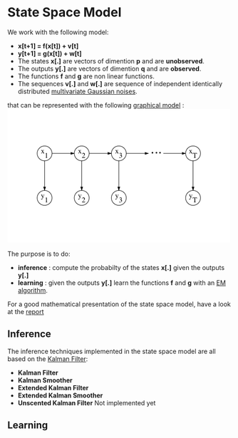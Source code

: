 # State Space Model

We work with the following model:
  - **x[t+1] = f(x[t]) + v[t]**
  - **y[t+1] = g(x[t]) + w[t]**
  - The states **x[.]** are vectors of dimention **p** and are **unobserved**.
  - The outputs **y[.]** are vectors of dimention **q** and are **observed**.
  - The functions **f** and **g** are non linear functions.
  - The sequences **v[.]** and **w[.]** are sequence of independent identically distributed [multivariate Gaussian noises](https://en.wikipedia.org/wiki/Multivariate_normal_distribution).

that can be represented with the following [graphical model](https://en.wikipedia.org/wiki/Graphical_model) :
![model](https://github.com/louity/state-space-model/raw/master/rapport/images/graph.png)

The purpose is to do:
  - **inference** : compute the probabilty of the states **x[.]** given the outputs **y[.]**
  - **learning** : given the outputs **y[.]** learn the functions **f** and **g** with an [EM algorithm](https://en.wikipedia.org/wiki/Expectation%E2%80%93maximization_algorithm).

For a good mathematical presentation of the state space model, have a look at the [report](https://raw.githubusercontent.com/louity/state-space-model/master/rapport/report.pdf)

## Inference

The inference techniques implemented in the state space model are all based on the [Kalman Filter](https://en.wikipedia.org/wiki/Kalman_filter):
  - **Kalman Filter**
  - **Kalman Smoother**
  - **Extended Kalman Filter**
  - **Extended Kalman Smoother**
  - **Unscented Kalman Filter** Not implemented yet

## Learning
